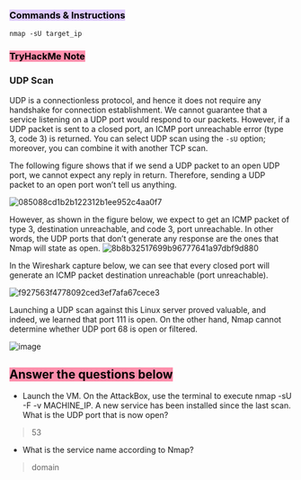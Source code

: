 ### <mark style="background: #D2B3FFA6;">Commands & Instructions</mark>

	nmap -sU target_ip

### <mark style="background: #FF5582A6;">TryHackMe Note
</mark>

### UDP Scan ##

UDP is a connectionless protocol, and hence it does not require any handshake for connection establishment. We cannot guarantee that a service listening on a UDP port would respond to our packets. However, if a UDP packet is sent to a closed port, an ICMP port unreachable error (type 3, code 3) is returned. You can select UDP scan using the `-sU` option; moreover, you can combine it with another TCP scan. 

The following figure shows that if we send a UDP packet to an open UDP port, we cannot expect any reply in return. Therefore, sending a UDP packet to an open port won’t tell us anything.

![085088cd1b2b122312b1ee952c4aa0f7](https://github.com/Taukir1515/Nmap/assets/65533124/30bbe14e-d925-4f09-92e6-2112b54d602a)



However, as shown in the figure below, we expect to get an ICMP packet of type 3, destination unreachable, and code 3, port unreachable. In other words, the UDP ports that don’t generate any response are the ones that Nmap will state as open.
![8b8b32517699b96777641a97dbf9d880](https://github.com/Taukir1515/Nmap/assets/65533124/20168920-e409-4122-ab17-8dd0ada2146f)



In the Wireshark capture below, we can see that every closed port will generate an ICMP packet destination unreachable (port unreachable).

![f927563f4778092ced3ef7afa67cece3](https://github.com/Taukir1515/Nmap/assets/65533124/43cc4ec6-c602-4df0-8687-27bfadadf281)



Launching a UDP scan against this Linux server proved valuable, and indeed, we learned that port 111 is open. On the other hand, Nmap cannot determine whether UDP port 68 is open or filtered.

![image](https://github.com/Taukir1515/Nmap/assets/65533124/1a56479f-d694-4fee-bb1a-766ffae01122)



## <mark style="background: #FF5582A6;">Answer the questions below</mark>

- Launch the VM. On the AttackBox, use the terminal to execute nmap -sU -F -v MACHINE_IP. A new service has been installed since the last scan. What is the UDP port that is now open? 
> 53

- What is the service name according to Nmap?
> domain

